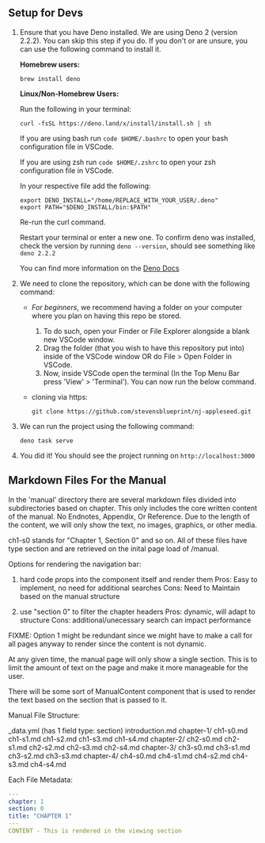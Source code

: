 ## Setup for Devs

1. Ensure that you have Deno installed. We are using Deno 2 (version 2.2.2). You can skip this step if you do. If you don't or are unsure, you can use the following command to install it.

   **Homebrew users:**

   `brew install deno`

   **Linux/Non-Homebrew Users:**

   Run the following in your terminal:

   `curl -fsSL https://deno.land/x/install/install.sh | sh`

   If you are using bash run `code $HOME/.bashrc` to open your bash configuration file in VSCode.

   If you are using zsh run `code $HOME/.zshrc` to open your zsh configuration file in VSCode.

   In your respective file add the following:

   ```
   export DENO_INSTALL="/home/REPLACE_WITH_YOUR_USER/.deno"
   export PATH="$DENO_INSTALL/bin:$PATH"
   ```

   Re-run the curl command.

   Restart your terminal or enter a new one. To confirm deno was installed, check the version by running `deno --version`, should see something like `deno 2.2.2`

   You can find more information on the [Deno Docs](https://docs.deno.com/runtime/manual/getting_started/installation)

2. We need to clone the repository, which can be done with the following command:

   - _For beginners_, we recommend having a folder on your computer where you plan on having this repo be stored.
     1. To do such, open your Finder or File Explorer alongside a blank new VSCode window.
     2. Drag the folder (that you wish to have this repository put into) inside of the VSCode window OR do File > Open Folder in VSCode.
     3. Now, inside VSCode open the terminal (In the Top Menu Bar press 'View' > 'Terminal'). You can now run the below command.
   - cloning via https:

     `git clone https://github.com/stevensblueprint/nj-appleseed.git`

3. We can run the project using the following command:

   `deno task serve`

4. You did it! You should see the project running on `http://localhost:3000`

## Markdown Files For the Manual

In the 'manual' directory there are several markdown files divided into
subdirectories based on chapter. This only includes the core written content
of the manual. No Endnotes, Appendix, Or Reference. Due to the length of the content,
we will only show the text, no images, graphics, or other media.

ch1-s0 stands for "Chapter 1, Section 0" and so on. All of these files have
type section and are retrieved on the inital page load of /manual.

Options for rendering the navigation bar:

1. hard code props into the component itself and render them
   Pros: Easy to implement, no need for additional searches
   Cons: Need to Maintain based on the manual structure

2. use "section 0" to filter the chapter headers
   Pros: dynamic, will adapt to structure
   Cons: additional/unecessary search can impact performance

FIXME: Option 1 might be redundant since we might have to make a call for
all pages anyway to render since the content is not dynamic.

At any given time, the manual page will only show a single section. This is
to limit the amount of text on the page and make it more manageable for the user.

There will be some sort of ManualContent component that is used to render the
text based on the section that is passed to it.

Manual File Structure:

\_data.yml (has 1 field type: section)
introduction.md
chapter-1/
ch1-s0.md
ch1-s1.md
ch1-s2.md
ch1-s3.md
ch1-s4.md
chapter-2/
ch2-s0.md
ch2-s1.md
ch2-s2.md
ch2-s3.md
ch2-s4.md
chapter-3/
ch3-s0.md
ch3-s1.md
ch3-s2.md
ch3-s3.md
chapter-4/
ch4-s0.md
ch4-s1.md
ch4-s2.md
ch4-s3.md
ch4-s4.md

Each File Metadata:

```yaml
---
chapter: 1
section: 0
title: "CHAPTER 1"
---
CONTENT - This is rendered in the viewing section
```
